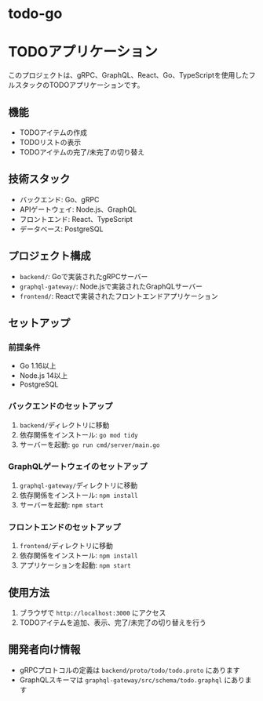 # todo-go
# TODOアプリケーション

このプロジェクトは、gRPC、GraphQL、React、Go、TypeScriptを使用したフルスタックのTODOアプリケーションです。

## 機能

- TODOアイテムの作成
- TODOリストの表示
- TODOアイテムの完了/未完了の切り替え

## 技術スタック

- バックエンド: Go、gRPC
- APIゲートウェイ: Node.js、GraphQL
- フロントエンド: React、TypeScript
- データベース: PostgreSQL

## プロジェクト構成

- `backend/`: Goで実装されたgRPCサーバー
- `graphql-gateway/`: Node.jsで実装されたGraphQLサーバー
- `frontend/`: Reactで実装されたフロントエンドアプリケーション

## セットアップ

### 前提条件

- Go 1.16以上
- Node.js 14以上
- PostgreSQL

### バックエンドのセットアップ

1. `backend/`ディレクトリに移動
2. 依存関係をインストール: `go mod tidy`
3. サーバーを起動: `go run cmd/server/main.go`

### GraphQLゲートウェイのセットアップ

1. `graphql-gateway/`ディレクトリに移動
2. 依存関係をインストール: `npm install`
3. サーバーを起動: `npm start`

### フロントエンドのセットアップ

1. `frontend/`ディレクトリに移動
2. 依存関係をインストール: `npm install`
3. アプリケーションを起動: `npm start`

## 使用方法

1. ブラウザで `http://localhost:3000` にアクセス
2. TODOアイテムを追加、表示、完了/未完了の切り替えを行う

## 開発者向け情報

- gRPCプロトコルの定義は `backend/proto/todo/todo.proto` にあります
- GraphQLスキーマは `graphql-gateway/src/schema/todo.graphql` にあります
